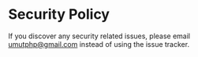 # Security Policy

If you discover any security related issues, please email umutphp@gmail.com instead of using the issue tracker.
